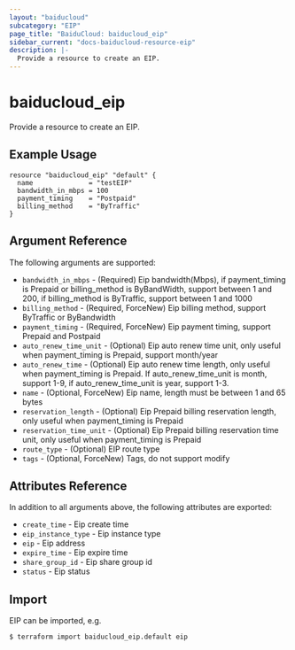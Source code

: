 ```yaml
---
layout: "baiducloud"
subcategory: "EIP"
page_title: "BaiduCloud: baiducloud_eip"
sidebar_current: "docs-baiducloud-resource-eip"
description: |-
  Provide a resource to create an EIP.
---
```


# baiducloud_eip

Provide a resource to create an EIP.

## Example Usage

```hcl
resource "baiducloud_eip" "default" {
  name              = "testEIP"
  bandwidth_in_mbps = 100
  payment_timing    = "Postpaid"
  billing_method    = "ByTraffic"
}
```

## Argument Reference

The following arguments are supported:

* `bandwidth_in_mbps` - (Required) Eip bandwidth(Mbps), if payment_timing is Prepaid or billing_method is ByBandWidth, support between 1 and 200, if billing_method is ByTraffic, support between 1 and 1000
* `billing_method` - (Required, ForceNew) Eip billing method, support ByTraffic or ByBandwidth
* `payment_timing` - (Required, ForceNew) Eip payment timing, support Prepaid and Postpaid
* `auto_renew_time_unit` - (Optional) Eip auto renew time unit, only useful when payment_timing is Prepaid, support month/year
* `auto_renew_time` - (Optional) Eip auto renew time length, only useful when payment_timing is Prepaid. If auto_renew_time_unit is month, support 1-9, if auto_renew_time_unit is year, support 1-3.
* `name` - (Optional, ForceNew) Eip name, length must be between 1 and 65 bytes
* `reservation_length` - (Optional) Eip Prepaid billing reservation length, only useful when payment_timing is Prepaid
* `reservation_time_unit` - (Optional) Eip Prepaid billing reservation time unit, only useful when payment_timing is Prepaid
* `route_type` - (Optional) EIP route type
* `tags` - (Optional, ForceNew) Tags, do not support modify

## Attributes Reference

In addition to all arguments above, the following attributes are exported:

* `create_time` - Eip create time
* `eip_instance_type` - Eip instance type
* `eip` - Eip address
* `expire_time` - Eip expire time
* `share_group_id` - Eip share group id
* `status` - Eip status


## Import

EIP can be imported, e.g.

```hcl
$ terraform import baiducloud_eip.default eip
```

